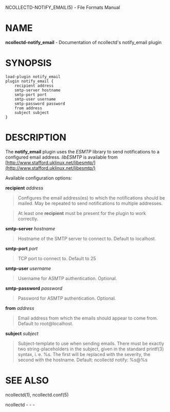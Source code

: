 NCOLLECTD-NOTIFY\_EMAIL(5) - File Formats Manual

# NAME

**ncollectd-notify\_email** - Documentation of ncollectd's notify\_email plugin

# SYNOPSIS

	load-plugin notify_email
	plugin notify_email {
	    recipient address
	    smtp-server hostname
	    smtp-port port
	    smtp-user username
	    smtp-password password
	    from address
	    subject subject
	}

# DESCRIPTION

The **notify\_email** plugin  uses the *ESMTP* library to send
notifications to a configured email address.
*libESMTP* is available from
[http://www.stafford.uklinux.net/libesmtp/](http://www.stafford.uklinux.net/libesmtp/)

Available configuration options:

**recipient** *address*

> Configures the email address(es) to which the notifications should be mailed.
> May be repeated to send notifications to multiple addresses.

> At least one **recipient** must be present for the plugin to work correctly.

**smtp-server** *hostname*

> Hostname of the SMTP server to connect to.
> Default to localhost.

**smtp-port** *port*

> TCP port to connect to.
> Default to 25

**smtp-user** *username*

> Username for ASMTP authentication.
> Optional.

**smtp-password** *password*

> Password for ASMTP authentication.
> Optional.

**from** *address*

> Email address from which the emails should appear to come from.
> Default to root@localhost.

**subject** *subject*

> Subject-template to use when sending emails.
> There must be exactly two string-placeholders in the subject,
> given in the standard
> printf(3)
> syntax, i. e. %s.
> The first will be replaced with the severity, the second with the hostname.
> Default: ncollectd notify: %s@%s

# SEE ALSO

ncollectd(1),
ncollectd.conf(5)

ncollectd - - -
